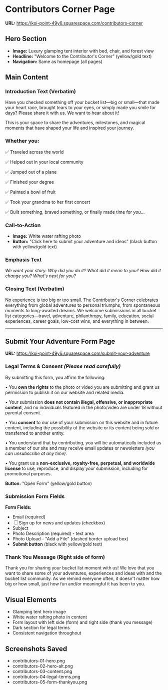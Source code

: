 # Contributors Corner Page

**URL:** https://koi-point-49y6.squarespace.com/contributors-corner

## Hero Section
- **Image:** Luxury glamping tent interior with bed, chair, and forest view
- **Headline:** "Welcome to the Contributor's Corner" (yellow/gold text)
- **Navigation:** Same as homepage (all pages)

## Main Content

### Introduction Text (Verbatim)

Have you checked something off your bucket list—big or small—that made your heart race, brought tears to your eyes, or simply made you smile for days? Please share it with us. We want to hear about it!

This is your space to share the adventures, milestones, and magical moments that have shaped your life and inspired your journey.

### Whether you:

✅ Traveled across the world

✅ Helped out in your local community

✅ Jumped out of a plane

✅ Finished your degree

✅ Painted a bowl of fruit

✅ Took your grandma to her first concert

✅ Built something, braved something, or finally made time for *you*...

### Call-to-Action
- **Image:** White water rafting photo
- **Button:** "Click here to submit your adventure and ideas" (black button with yellow/gold text)

### Emphasis Text

*We want your story. Why did you do it? What did it mean to you? How did it change you? What's next for you?*

### Closing Text (Verbatim)

No experience is too big or too small. The Contributor's Corner celebrates everything from global adventures to personal triumphs, from spontaneous moments to long-awaited dreams. We welcome submissions in all bucket list categories—travel, adventure, philanthropy, family, education, social experiences, career goals, low-cost wins, and everything in between.

---

## Submit Your Adventure Form Page

**URL:** https://koi-point-49y6.squarespace.com/submit-your-adventure

### Legal Terms & Consent *(Please read carefully)*

By submitting this form, you affirm the following:

• You **own the rights** to the photo or video you are submitting and grant us permission to publish it on our website and related media.

• Your submission **does not contain illegal, offensive, or inappropriate content**, and no individuals featured in the photo/video are under 18 without parental consent.

• You **consent** to our use of your submission on this website and in future content, including the possibility of the website or its content being sold or transferred to another entity.

• You understand that by contributing, you will be automatically included as a member of our site and may receive email updates or newsletters *(you can unsubscribe at any time)*.

• You grant us a **non-exclusive, royalty-free, perpetual, and worldwide license** to use, reproduce, and display your submission, including for promotional purposes.

**Button:** "Open Form" (yellow/gold button)

### Submission Form Fields

**Form Fields:**
- Email (required)
- ☐ Sign up for news and updates (checkbox)
- Subject
- Photo Description (required) - text area
- Photo Upload - "Add a File" (dashed border upload box)
- **Submit button** (black with yellow/gold text)

### Thank You Message (Right side of form)

Thank you for sharing your bucket list moment with us! We love that you want to share some of your adventures, experiences and ideas with and the bucket list community. As we remind everyone often, it doesn't matter how big or how small, just how fun and/or meaningful it has been to you.

## Visual Elements
- Glamping tent hero image
- White water rafting photo in content
- Form layout with left side (form) and right side (thank you message)
- Dark section for legal terms
- Consistent navigation throughout

## Screenshots Saved
- contributors-01-hero.png
- contributors-02-hero-alt.png
- contributors-03-content.png
- contributors-04-legal-terms.png
- contributors-05-form-thankyou.png
